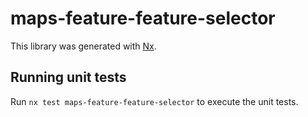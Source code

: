 # maps-feature-feature-selector

This library was generated with [Nx](https://nx.dev).

## Running unit tests

Run `nx test maps-feature-feature-selector` to execute the unit tests.
